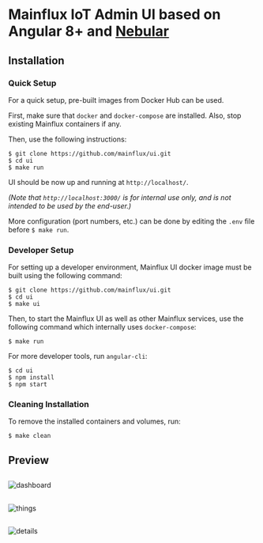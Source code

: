 # Mainflux IoT Admin UI based on Angular 8+ and <a href="https://github.com/akveo/nebular">Nebular</a>

## Installation

### Quick Setup
For a quick setup, pre-built images from Docker Hub can be used.

First, make sure that `docker` and `docker-compose` are installed. Also, stop existing Mainflux containers if any.

Then, use the following instructions:
```
$ git clone https://github.com/mainflux/ui.git
$ cd ui
$ make run
```
UI should be now up and running at `http://localhost/`.

*(Note that `http://localhost:3000/` is for internal use only, and is not intended to be used by the end-user.)*

More configuration (port numbers, etc.) can be done by editing the `.env` file before `$ make run`.

### Developer Setup
For setting up a developer environment, Mainflux UI docker image must be built using the following command:
```
$ git clone https://github.com/mainflux/ui.git
$ cd ui
$ make ui
```
Then, to start the Mainflux UI as well as other Mainflux services, use the following command which internally uses `docker-compose`:
```
$ make run
```
For more developer tools, run `angular-cli`:
```
$ cd ui
$ npm install
$ npm start
```
### Cleaning Installation
To remove the installed containers and volumes, run:
```
$ make clean
```

## Preview

##
![dashboard][dashboard]

##
![things][things]

##
![details][details]

[dashboard]: https://github.com/mainflux/docs/blob/master/docs/img/ui/dashboard.png
[things]: https://github.com/mainflux/docs/blob/master/docs/img/ui/things.png
[details]: https://github.com/mainflux/docs/blob/master/docs/img/ui/details.png
